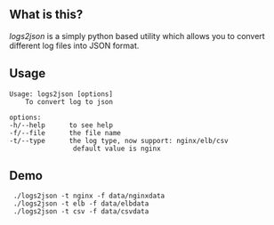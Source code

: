 What is this?
--------------

*logs2json* is a simply python based utility which allows you to convert different log files into JSON format. 


Usage
-----------

    Usage: logs2json [options]
        To convert log to json

    options:
    -h/--help      to see help
    -f/--file      the file name
    -t/--type      the log type, now support: nginx/elb/csv
                    default value is nginx


Demo 
------------
    
     ./logs2json -t nginx -f data/nginxdata
     ./logs2json -t elb -f data/elbdata
     ./logs2json -t csv -f data/csvdata

